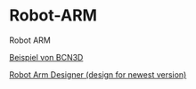 # Robot-ARM
Robot ARM

[Beispiel von BCN3D](https://github.com/BCN3D/BCN3D-Moveo)

[Robot Arm Designer (design for newest version)](https://github.com/4ndreas?tab=repositories)




